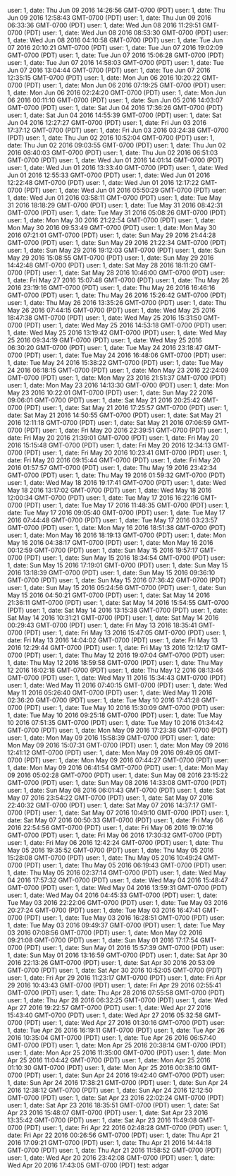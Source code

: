 user: 1, date: Thu Jun 09 2016 14:26:56 GMT-0700 (PDT)
user: 1, date: Thu Jun 09 2016 12:58:43 GMT-0700 (PDT)
user: 1, date: Thu Jun 09 2016 06:33:36 GMT-0700 (PDT)
user: 1, date: Wed Jun 08 2016 11:29:51 GMT-0700 (PDT)
user: 1, date: Wed Jun 08 2016 08:53:30 GMT-0700 (PDT)
user: 1, date: Wed Jun 08 2016 04:10:58 GMT-0700 (PDT)
user: 1, date: Tue Jun 07 2016 20:10:21 GMT-0700 (PDT)
user: 1, date: Tue Jun 07 2016 19:02:09 GMT-0700 (PDT)
user: 1, date: Tue Jun 07 2016 15:06:28 GMT-0700 (PDT)
user: 1, date: Tue Jun 07 2016 14:58:03 GMT-0700 (PDT)
user: 1, date: Tue Jun 07 2016 13:04:44 GMT-0700 (PDT)
user: 1, date: Tue Jun 07 2016 12:35:15 GMT-0700 (PDT)
user: 1, date: Mon Jun 06 2016 10:20:22 GMT-0700 (PDT)
user: 1, date: Mon Jun 06 2016 07:19:25 GMT-0700 (PDT)
user: 1, date: Mon Jun 06 2016 02:24:20 GMT-0700 (PDT)
user: 1, date: Mon Jun 06 2016 00:11:10 GMT-0700 (PDT)
user: 1, date: Sun Jun 05 2016 14:03:07 GMT-0700 (PDT)
user: 1, date: Sat Jun 04 2016 17:36:26 GMT-0700 (PDT)
user: 1, date: Sat Jun 04 2016 14:55:39 GMT-0700 (PDT)
user: 1, date: Sat Jun 04 2016 12:27:27 GMT-0700 (PDT)
user: 1, date: Fri Jun 03 2016 17:37:12 GMT-0700 (PDT)
user: 1, date: Fri Jun 03 2016 03:24:38 GMT-0700 (PDT)
user: 1, date: Thu Jun 02 2016 10:52:04 GMT-0700 (PDT)
user: 1, date: Thu Jun 02 2016 09:03:55 GMT-0700 (PDT)
user: 1, date: Thu Jun 02 2016 08:40:03 GMT-0700 (PDT)
user: 1, date: Thu Jun 02 2016 06:51:03 GMT-0700 (PDT)
user: 1, date: Wed Jun 01 2016 14:01:14 GMT-0700 (PDT)
user: 1, date: Wed Jun 01 2016 13:33:40 GMT-0700 (PDT)
user: 1, date: Wed Jun 01 2016 12:55:33 GMT-0700 (PDT)
user: 1, date: Wed Jun 01 2016 12:22:48 GMT-0700 (PDT)
user: 1, date: Wed Jun 01 2016 12:17:22 GMT-0700 (PDT)
user: 1, date: Wed Jun 01 2016 05:50:29 GMT-0700 (PDT)
user: 1, date: Wed Jun 01 2016 03:58:11 GMT-0700 (PDT)
user: 1, date: Tue May 31 2016 18:18:29 GMT-0700 (PDT)
user: 1, date: Tue May 31 2016 08:42:31 GMT-0700 (PDT)
user: 1, date: Tue May 31 2016 05:08:26 GMT-0700 (PDT)
user: 1, date: Mon May 30 2016 21:22:54 GMT-0700 (PDT)
user: 1, date: Mon May 30 2016 09:53:49 GMT-0700 (PDT)
user: 1, date: Mon May 30 2016 07:21:01 GMT-0700 (PDT)
user: 1, date: Sun May 29 2016 21:44:28 GMT-0700 (PDT)
user: 1, date: Sun May 29 2016 21:22:34 GMT-0700 (PDT)
user: 1, date: Sun May 29 2016 19:12:03 GMT-0700 (PDT)
user: 1, date: Sun May 29 2016 15:08:55 GMT-0700 (PDT)
user: 1, date: Sun May 29 2016 14:42:48 GMT-0700 (PDT)
user: 1, date: Sat May 28 2016 18:11:20 GMT-0700 (PDT)
user: 1, date: Sat May 28 2016 10:46:00 GMT-0700 (PDT)
user: 1, date: Fri May 27 2016 15:07:48 GMT-0700 (PDT)
user: 1, date: Thu May 26 2016 23:19:16 GMT-0700 (PDT)
user: 1, date: Thu May 26 2016 16:46:16 GMT-0700 (PDT)
user: 1, date: Thu May 26 2016 15:26:42 GMT-0700 (PDT)
user: 1, date: Thu May 26 2016 13:35:26 GMT-0700 (PDT)
user: 1, date: Thu May 26 2016 07:44:15 GMT-0700 (PDT)
user: 1, date: Wed May 25 2016 18:47:38 GMT-0700 (PDT)
user: 1, date: Wed May 25 2016 15:31:50 GMT-0700 (PDT)
user: 1, date: Wed May 25 2016 14:53:18 GMT-0700 (PDT)
user: 1, date: Wed May 25 2016 13:19:42 GMT-0700 (PDT)
user: 1, date: Wed May 25 2016 09:34:19 GMT-0700 (PDT)
user: 1, date: Wed May 25 2016 06:30:20 GMT-0700 (PDT)
user: 1, date: Tue May 24 2016 23:18:47 GMT-0700 (PDT)
user: 1, date: Tue May 24 2016 16:48:06 GMT-0700 (PDT)
user: 1, date: Tue May 24 2016 15:38:22 GMT-0700 (PDT)
user: 1, date: Tue May 24 2016 06:18:15 GMT-0700 (PDT)
user: 1, date: Mon May 23 2016 22:24:09 GMT-0700 (PDT)
user: 1, date: Mon May 23 2016 21:51:37 GMT-0700 (PDT)
user: 1, date: Mon May 23 2016 14:13:30 GMT-0700 (PDT)
user: 1, date: Mon May 23 2016 10:22:01 GMT-0700 (PDT)
user: 1, date: Sun May 22 2016 09:06:01 GMT-0700 (PDT)
user: 1, date: Sat May 21 2016 20:25:42 GMT-0700 (PDT)
user: 1, date: Sat May 21 2016 17:25:57 GMT-0700 (PDT)
user: 1, date: Sat May 21 2016 14:50:55 GMT-0700 (PDT)
user: 1, date: Sat May 21 2016 12:11:18 GMT-0700 (PDT)
user: 1, date: Sat May 21 2016 07:06:59 GMT-0700 (PDT)
user: 1, date: Fri May 20 2016 22:39:51 GMT-0700 (PDT)
user: 1, date: Fri May 20 2016 21:39:01 GMT-0700 (PDT)
user: 1, date: Fri May 20 2016 15:15:48 GMT-0700 (PDT)
user: 1, date: Fri May 20 2016 12:34:13 GMT-0700 (PDT)
user: 1, date: Fri May 20 2016 10:23:41 GMT-0700 (PDT)
user: 1, date: Fri May 20 2016 09:15:44 GMT-0700 (PDT)
user: 1, date: Fri May 20 2016 01:57:57 GMT-0700 (PDT)
user: 1, date: Thu May 19 2016 23:42:34 GMT-0700 (PDT)
user: 1, date: Thu May 19 2016 01:59:32 GMT-0700 (PDT)
user: 1, date: Wed May 18 2016 19:17:41 GMT-0700 (PDT)
user: 1, date: Wed May 18 2016 13:17:02 GMT-0700 (PDT)
user: 1, date: Wed May 18 2016 12:00:34 GMT-0700 (PDT)
user: 1, date: Tue May 17 2016 16:22:16 GMT-0700 (PDT)
user: 1, date: Tue May 17 2016 11:48:35 GMT-0700 (PDT)
user: 1, date: Tue May 17 2016 09:05:40 GMT-0700 (PDT)
user: 1, date: Tue May 17 2016 07:44:48 GMT-0700 (PDT)
user: 1, date: Tue May 17 2016 03:23:57 GMT-0700 (PDT)
user: 1, date: Mon May 16 2016 18:51:38 GMT-0700 (PDT)
user: 1, date: Mon May 16 2016 18:19:13 GMT-0700 (PDT)
user: 1, date: Mon May 16 2016 04:38:17 GMT-0700 (PDT)
user: 1, date: Mon May 16 2016 00:12:59 GMT-0700 (PDT)
user: 1, date: Sun May 15 2016 19:57:17 GMT-0700 (PDT)
user: 1, date: Sun May 15 2016 18:34:54 GMT-0700 (PDT)
user: 1, date: Sun May 15 2016 17:19:01 GMT-0700 (PDT)
user: 1, date: Sun May 15 2016 13:18:39 GMT-0700 (PDT)
user: 1, date: Sun May 15 2016 09:36:10 GMT-0700 (PDT)
user: 1, date: Sun May 15 2016 07:36:42 GMT-0700 (PDT)
user: 1, date: Sun May 15 2016 05:24:56 GMT-0700 (PDT)
user: 1, date: Sun May 15 2016 04:50:21 GMT-0700 (PDT)
user: 1, date: Sat May 14 2016 21:36:11 GMT-0700 (PDT)
user: 1, date: Sat May 14 2016 15:54:55 GMT-0700 (PDT)
user: 1, date: Sat May 14 2016 13:15:38 GMT-0700 (PDT)
user: 1, date: Sat May 14 2016 10:31:21 GMT-0700 (PDT)
user: 1, date: Sat May 14 2016 00:29:43 GMT-0700 (PDT)
user: 1, date: Fri May 13 2016 18:35:41 GMT-0700 (PDT)
user: 1, date: Fri May 13 2016 15:47:05 GMT-0700 (PDT)
user: 1, date: Fri May 13 2016 14:04:02 GMT-0700 (PDT)
user: 1, date: Fri May 13 2016 12:29:44 GMT-0700 (PDT)
user: 1, date: Fri May 13 2016 12:12:17 GMT-0700 (PDT)
user: 1, date: Thu May 12 2016 19:07:04 GMT-0700 (PDT)
user: 1, date: Thu May 12 2016 18:59:58 GMT-0700 (PDT)
user: 1, date: Thu May 12 2016 16:02:18 GMT-0700 (PDT)
user: 1, date: Thu May 12 2016 08:13:46 GMT-0700 (PDT)
user: 1, date: Wed May 11 2016 15:34:43 GMT-0700 (PDT)
user: 1, date: Wed May 11 2016 07:40:15 GMT-0700 (PDT)
user: 1, date: Wed May 11 2016 05:26:40 GMT-0700 (PDT)
user: 1, date: Wed May 11 2016 02:36:20 GMT-0700 (PDT)
user: 1, date: Tue May 10 2016 17:41:28 GMT-0700 (PDT)
user: 1, date: Tue May 10 2016 15:30:09 GMT-0700 (PDT)
user: 1, date: Tue May 10 2016 09:25:18 GMT-0700 (PDT)
user: 1, date: Tue May 10 2016 07:51:35 GMT-0700 (PDT)
user: 1, date: Tue May 10 2016 01:34:42 GMT-0700 (PDT)
user: 1, date: Mon May 09 2016 17:23:38 GMT-0700 (PDT)
user: 1, date: Mon May 09 2016 15:58:39 GMT-0700 (PDT)
user: 1, date: Mon May 09 2016 15:07:31 GMT-0700 (PDT)
user: 1, date: Mon May 09 2016 12:41:12 GMT-0700 (PDT)
user: 1, date: Mon May 09 2016 09:49:05 GMT-0700 (PDT)
user: 1, date: Mon May 09 2016 07:44:27 GMT-0700 (PDT)
user: 1, date: Mon May 09 2016 06:41:54 GMT-0700 (PDT)
user: 1, date: Mon May 09 2016 05:02:28 GMT-0700 (PDT)
user: 1, date: Sun May 08 2016 23:15:22 GMT-0700 (PDT)
user: 1, date: Sun May 08 2016 14:33:08 GMT-0700 (PDT)
user: 1, date: Sun May 08 2016 06:01:43 GMT-0700 (PDT)
user: 1, date: Sat May 07 2016 23:54:22 GMT-0700 (PDT)
user: 1, date: Sat May 07 2016 22:40:32 GMT-0700 (PDT)
user: 1, date: Sat May 07 2016 14:37:17 GMT-0700 (PDT)
user: 1, date: Sat May 07 2016 10:49:10 GMT-0700 (PDT)
user: 1, date: Sat May 07 2016 00:50:33 GMT-0700 (PDT)
user: 1, date: Fri May 06 2016 22:54:56 GMT-0700 (PDT)
user: 1, date: Fri May 06 2016 19:07:16 GMT-0700 (PDT)
user: 1, date: Fri May 06 2016 17:30:32 GMT-0700 (PDT)
user: 1, date: Fri May 06 2016 12:42:24 GMT-0700 (PDT)
user: 1, date: Thu May 05 2016 19:35:52 GMT-0700 (PDT)
user: 1, date: Thu May 05 2016 15:28:08 GMT-0700 (PDT)
user: 1, date: Thu May 05 2016 10:49:24 GMT-0700 (PDT)
user: 1, date: Thu May 05 2016 06:19:43 GMT-0700 (PDT)
user: 1, date: Thu May 05 2016 02:37:14 GMT-0700 (PDT)
user: 1, date: Wed May 04 2016 17:57:32 GMT-0700 (PDT)
user: 1, date: Wed May 04 2016 15:48:47 GMT-0700 (PDT)
user: 1, date: Wed May 04 2016 13:59:31 GMT-0700 (PDT)
user: 1, date: Wed May 04 2016 04:45:33 GMT-0700 (PDT)
user: 1, date: Tue May 03 2016 22:22:06 GMT-0700 (PDT)
user: 1, date: Tue May 03 2016 20:27:24 GMT-0700 (PDT)
user: 1, date: Tue May 03 2016 16:47:41 GMT-0700 (PDT)
user: 1, date: Tue May 03 2016 16:28:51 GMT-0700 (PDT)
user: 1, date: Tue May 03 2016 09:49:37 GMT-0700 (PDT)
user: 1, date: Tue May 03 2016 07:08:56 GMT-0700 (PDT)
user: 1, date: Mon May 02 2016 09:21:08 GMT-0700 (PDT)
user: 1, date: Sun May 01 2016 17:17:54 GMT-0700 (PDT)
user: 1, date: Sun May 01 2016 15:57:39 GMT-0700 (PDT)
user: 1, date: Sun May 01 2016 13:16:59 GMT-0700 (PDT)
user: 1, date: Sat Apr 30 2016 22:13:26 GMT-0700 (PDT)
user: 1, date: Sat Apr 30 2016 20:53:09 GMT-0700 (PDT)
user: 1, date: Sat Apr 30 2016 10:52:05 GMT-0700 (PDT)
user: 1, date: Fri Apr 29 2016 11:23:17 GMT-0700 (PDT)
user: 1, date: Fri Apr 29 2016 10:43:43 GMT-0700 (PDT)
user: 1, date: Fri Apr 29 2016 02:55:41 GMT-0700 (PDT)
user: 1, date: Thu Apr 28 2016 07:55:58 GMT-0700 (PDT)
user: 1, date: Thu Apr 28 2016 06:32:25 GMT-0700 (PDT)
user: 1, date: Wed Apr 27 2016 19:22:57 GMT-0700 (PDT)
user: 1, date: Wed Apr 27 2016 15:43:40 GMT-0700 (PDT)
user: 1, date: Wed Apr 27 2016 05:32:58 GMT-0700 (PDT)
user: 1, date: Wed Apr 27 2016 01:30:16 GMT-0700 (PDT)
user: 1, date: Tue Apr 26 2016 16:19:11 GMT-0700 (PDT)
user: 1, date: Tue Apr 26 2016 10:35:04 GMT-0700 (PDT)
user: 1, date: Tue Apr 26 2016 06:57:40 GMT-0700 (PDT)
user: 1, date: Mon Apr 25 2016 20:38:14 GMT-0700 (PDT)
user: 1, date: Mon Apr 25 2016 11:35:00 GMT-0700 (PDT)
user: 1, date: Mon Apr 25 2016 11:04:42 GMT-0700 (PDT)
user: 1, date: Mon Apr 25 2016 01:10:30 GMT-0700 (PDT)
user: 1, date: Mon Apr 25 2016 00:38:10 GMT-0700 (PDT)
user: 1, date: Sun Apr 24 2016 19:42:40 GMT-0700 (PDT)
user: 1, date: Sun Apr 24 2016 17:38:21 GMT-0700 (PDT)
user: 1, date: Sun Apr 24 2016 12:38:12 GMT-0700 (PDT)
user: 1, date: Sun Apr 24 2016 12:12:50 GMT-0700 (PDT)
user: 1, date: Sat Apr 23 2016 22:02:24 GMT-0700 (PDT)
user: 1, date: Sat Apr 23 2016 18:35:51 GMT-0700 (PDT)
user: 1, date: Sat Apr 23 2016 15:48:07 GMT-0700 (PDT)
user: 1, date: Sat Apr 23 2016 13:35:42 GMT-0700 (PDT)
user: 1, date: Sat Apr 23 2016 11:49:08 GMT-0700 (PDT)
user: 1, date: Fri Apr 22 2016 02:48:28 GMT-0700 (PDT)
user: 1, date: Fri Apr 22 2016 00:26:56 GMT-0700 (PDT)
user: 1, date: Thu Apr 21 2016 17:09:21 GMT-0700 (PDT)
user: 1, date: Thu Apr 21 2016 14:44:18 GMT-0700 (PDT)
user: 1, date: Thu Apr 21 2016 11:58:52 GMT-0700 (PDT)
user: 1, date: Wed Apr 20 2016 23:42:08 GMT-0700 (PDT)
user: 1, date: Wed Apr 20 2016 17:43:05 GMT-0700 (PDT)
test: adgar
